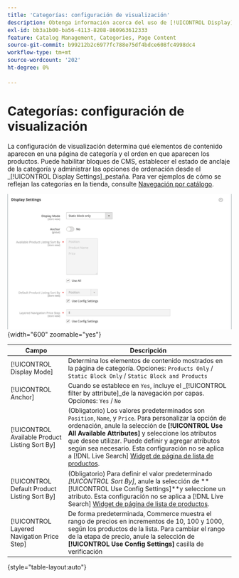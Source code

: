 ```yaml
---
title: 'Categorías: configuración de visualización'
description: Obtenga información acerca del uso de [!UICONTROL Display] configuración para definir qué elementos de contenido aparecen en una página de categoría y el orden en que aparecen los productos.
exl-id: bb3a1b00-ba56-4113-8208-860963612333
feature: Catalog Management, Categories, Page Content
source-git-commit: b99212b2c6977fc788e75df4bdce608fc4998dc4
workflow-type: tm+mt
source-wordcount: '202'
ht-degree: 0%

---
```


# Categorías: configuración de visualización

La configuración de visualización determina qué elementos de contenido aparecen en una página de categoría y el orden en que aparecen los productos. Puede habilitar bloques de CMS, establecer el estado de anclaje de la categoría y administrar las opciones de ordenación desde el _[!UICONTROL Display Settings]_pestaña. Para ver ejemplos de cómo se reflejan las categorías en la tienda, consulte [Navegación por catálogo](navigation.md).

![Configuración de visualización para categorías](./assets/category-display-settings.png){width="600" zoomable="yes"}

| Campo | Descripción |
|--- |--- |
| [!UICONTROL Display Mode] | Determina los elementos de contenido mostrados en la página de categoría. Opciones: `Products Only` / `Static Block Only` / `Static Block and Products` |
| [!UICONTROL Anchor] | Cuando se establece en `Yes`, incluye el _[!UICONTROL filter by attribute]_de la navegación por capas. Opciones: `Yes` / `No` |
| [!UICONTROL Available Product Listing Sort By] | (Obligatorio) Los valores predeterminados son `Position`, `Name`, y `Price`. Para personalizar la opción de ordenación, anule la selección de **[!UICONTROL Use All Available Attributes]** y seleccione los atributos que desee utilizar. Puede definir y agregar atributos según sea necesario. Esta configuración no se aplica a [!DNL Live Search] [Widget de página de lista de productos](https://experienceleague.adobe.com/en/docs/commerce-merchant-services/live-search/live-search-storefront/plp-styling). |
| [!UICONTROL Default Product Listing Sort By] | (Obligatorio) Para definir el valor predeterminado _[!UICONTROL Sort By]_, anule la selección de **[!UICONTROL Use Config Settings]**y seleccione un atributo. Esta configuración no se aplica a [!DNL Live Search] [Widget de página de lista de productos](https://experienceleague.adobe.com/en/docs/commerce-merchant-services/live-search/live-search-storefront/plp-styling). |
| [!UICONTROL Layered Navigation Price Step] | De forma predeterminada, Commerce muestra el rango de precios en incrementos de 10, 100 y 1000, según los productos de la lista. Para cambiar el rango de la etapa de precio, anule la selección de **[!UICONTROL Use Config Settings]** casilla de verificación |

{style="table-layout:auto"}
